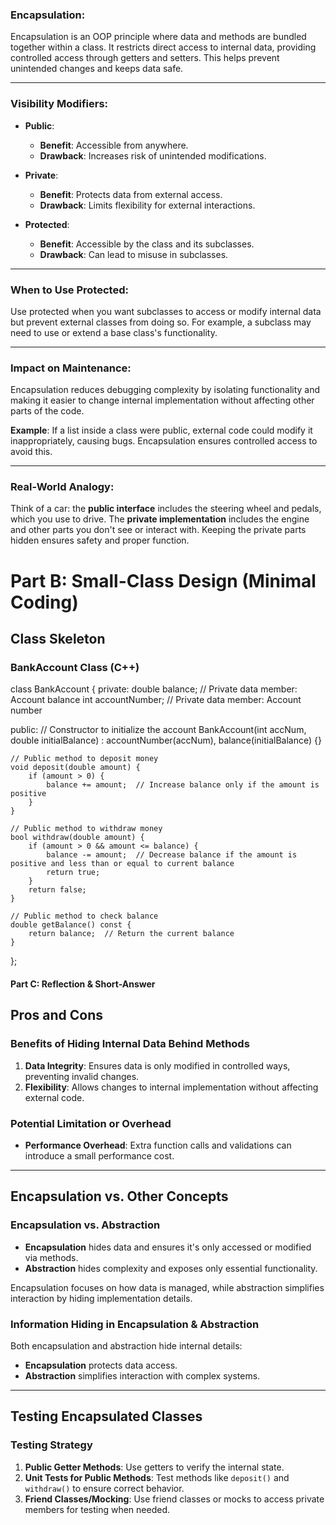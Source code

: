 ### Encapsulation:
Encapsulation is an OOP principle where data and methods are bundled together within a class. It restricts direct access to internal data, providing controlled access through getters and setters. This helps prevent unintended changes and keeps data safe.

---

### Visibility Modifiers:
- **Public**: 
  - **Benefit**: Accessible from anywhere.
  - **Drawback**: Increases risk of unintended modifications.

- **Private**:
  - **Benefit**: Protects data from external access.
  - **Drawback**: Limits flexibility for external interactions.

- **Protected**:
  - **Benefit**: Accessible by the class and its subclasses.
  - **Drawback**: Can lead to misuse in subclasses.

---

### When to Use Protected:
Use protected when you want subclasses to access or modify internal data but prevent external classes from doing so. For example, a subclass may need to use or extend a base class's functionality.

---

### Impact on Maintenance:
Encapsulation reduces debugging complexity by isolating functionality and making it easier to change internal implementation without affecting other parts of the code.

**Example**: If a list inside a class were public, external code could modify it inappropriately, causing bugs. Encapsulation ensures controlled access to avoid this.

---

### Real-World Analogy:
Think of a car: the **public interface** includes the steering wheel and pedals, which you use to drive. The **private implementation** includes the engine and other parts you don't see or interact with. Keeping the private parts hidden ensures safety and proper function.

# Part B: Small-Class Design (Minimal Coding)

## Class Skeleton

### BankAccount Class (C++)

class BankAccount {
private:
    double balance;       // Private data member: Account balance
    int accountNumber;    // Private data member: Account number

public:
    // Constructor to initialize the account
    BankAccount(int accNum, double initialBalance) : accountNumber(accNum), balance(initialBalance) {}

    // Public method to deposit money
    void deposit(double amount) {
        if (amount > 0) {
            balance += amount;  // Increase balance only if the amount is positive
        }
    }

    // Public method to withdraw money
    bool withdraw(double amount) {
        if (amount > 0 && amount <= balance) {
            balance -= amount;  // Decrease balance if the amount is positive and less than or equal to current balance
            return true;
        }
        return false;
    }

    // Public method to check balance
    double getBalance() const {
        return balance;  // Return the current balance
    }
};



#### Part C: Reflection & Short-Answer

## Pros and Cons

### Benefits of Hiding Internal Data Behind Methods
1. **Data Integrity**: Ensures data is only modified in controlled ways, preventing invalid changes.
2. **Flexibility**: Allows changes to internal implementation without affecting external code.

### Potential Limitation or Overhead
- **Performance Overhead**: Extra function calls and validations can introduce a small performance cost.

---

## Encapsulation vs. Other Concepts

### Encapsulation vs. Abstraction
- **Encapsulation** hides data and ensures it's only accessed or modified via methods.
- **Abstraction** hides complexity and exposes only essential functionality.
  
Encapsulation focuses on how data is managed, while abstraction simplifies interaction by hiding implementation details.

### Information Hiding in Encapsulation & Abstraction
Both encapsulation and abstraction hide internal details:
- **Encapsulation** protects data access.
- **Abstraction** simplifies interaction with complex systems.

---

## Testing Encapsulated Classes

### Testing Strategy
1. **Public Getter Methods**: Use getters to verify the internal state.
2. **Unit Tests for Public Methods**: Test methods like `deposit()` and `withdraw()` to ensure correct behavior.
3. **Friend Classes/Mocking**: Use friend classes or mocks to access private members for testing when needed.
